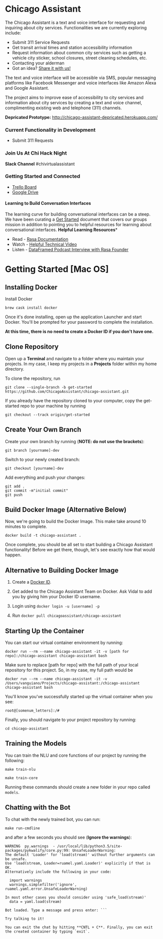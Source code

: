 # Chicago Assistant

The Chicago Assistant is a text and voice interface for requesting and inquiring about city services. Functionalities we are currently exploring include:
 - Submit 311 Service Requests
 - Get transit arrival times and station accessibility information
 - Request information about common city services such as getting a vehicle city sticker, school closures, street cleaning schedules, etc.
 - Contacting your alderman
 - Got an idea? [Share it with us!](google.com)

The text and voice interface will be accessible via SMS, popular messaging platforms like Facebook Messenger and voice interfaces like Amazon Alexa and Google Assistant.

The project aims to improve ease of accessibility to city services and information about city services by creating a text and voice channel, complimenting existing web and telephone (311) channels.

**Depricated Prototype:** http://chicago-assistant-depricated.herokuapp.com/

### Current Functionality in Development
 - Submit 311 Requests


### Join Us At Chi Hack Night
**Slack Channel** #chivirtualassistant


### Getting Started and Connected

 - [Trello Board](https://trello.com/b/6EPQugQN/chicago-virtual-assistant)
 - [Google Drive](https://drive.google.com/drive/u/0/folders/1DqmKrKWWF3-UyAipF8fifp9cPf-4Dn4S)

#### Learning to Build Conversation Interfaces
The learning curve for building conversational interfaces can be a steep. We have been curating a [Get Started](https://docs.google.com/document/d/1x4VDO_P0xF3DU7roLi8Uey2zNs308GA9i625JU1c_oE/edit?usp=drive_web&ouid=109439844092806383542**) document that covers our groups mission in addition to pointing you to helpful resources for learning about conversational interfaces. 
**Helpful Learning Resources***
 - Read - [Rasa Documentation](https://www.rasa.com/docs/nlu)
 - Watch - [Helpful Technical Video](https://www.youtube.com/watch?v=zRqjH7fT0G0)
 - Listen - [DataFramed Podcast Interview with Rasa Founder](https://www.datacamp.com/community/podcast/chatbots)


# Getting Started [Mac OS]

## Installing Docker
Install Docker  

`brew cask install docker`

Once it's done installing, open up the application Launcher and start Docker. You'll be prompted for your password to complete the installation.

**At this time, there is no need to create a Docker ID if you don't have one.**


## Clone Repository
Open up a **Terminal** and navigate to a folder where you maintain your projects. In my case, I keep my projects in a **Projects** folder within my home directory.

To clone the repository, run  

`git clone --single-branch -b get-started https://github.com/ChicagoAssistant/chicago-assistant.git`

If you already have the repository cloned to your computer, copy the get-started repo to your machine by running

`git checkout --track origin/get-started`


## Create Your Own Branch
Create your own branch by running (**NOTE: do not use the brackets**):  

`git branch [yourname]-dev`  

Switch to your newly created branch:  

`git checkout [yourname]-dev`

Add everything and push your changes:  

`git add .`  
`git commit -m"initial commit"`  
`git push`

## Build Docker Image (Alternative Below)
Now, we're going to build the Docker Image. This make take around 10 minutes to complete.  

`docker build -t chicago-assistant .`

Once complete, you should be all set to start building a Chicago Assistant functionality! Before we get there, though, let's see exactly how that would happen.

## Alternative to Building Docker Image

1. Create a [Docker ID](https://cloud.docker.com/).

2. Get added to the Chicago Assistant Team on Docker. Ask Vidal to add you by giving him your Docker ID username.

3. Login using `docker login -u [username] -p`

4. Run `docker pull chicagoassistant/chicago-assistant`




## Starting Up the Container

You can start our virtual container environment by running:

`docker run --rm --name chicago-assistant -it -v [path for repo]:/chicago-assistant chicago-assistant bash`

Make sure to replace [path for repo] with the full path of your local repository for this project. So, in my case, my full path would be

`docker run --rm --name chicago-assistant -it -v /Users/vanguiano/Projects/chicago-assistant:/chicago-assistant chicago-assistant bash`

You'll know you've successfully started up the virtual container when you see:

`root@[somenum_letters]:/#`

Finally, you should navigate to your project repository by running:

`cd chicago-assistant`

## Training the Models

You can train the NLU and core functions of our project by running the following:

`make train-nlu`

`make train-core`

Running these commands should create a new folder in your repo called `models`.


## Chatting with the Bot

To chat with the newly trained bot, you can run:

`make run-cmdline`

and after a few seconds you should see (**Ignore the warnings**):

```
WARNING  py.warnings  - /usr/local/lib/python3.5/site-packages/pykwalify/core.py:99: UnsafeLoaderWarning:
The default 'Loader' for 'load(stream)' without further arguments can be unsafe.
Use 'load(stream, Loader=ruamel.yaml.Loader)' explicitly if that is OK.
Alternatively include the following in your code:

  import warnings
  warnings.simplefilter('ignore', ruamel.yaml.error.UnsafeLoaderWarning)

In most other cases you should consider using 'safe_load(stream)'
  data = yaml.load(stream)

Bot loaded. Type a message and press enter: ```

Try talking to it!

You can exit the chat by hitting **CNTL + C**. Finally, you can exit the created container by typing `exit`.

